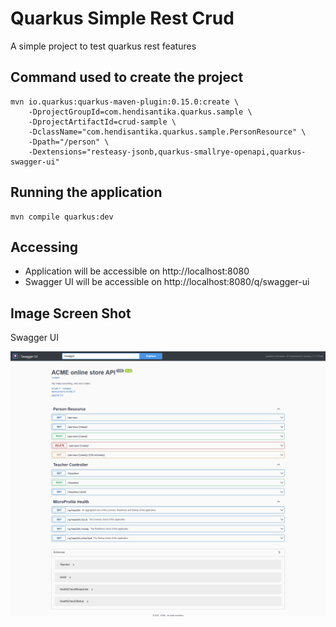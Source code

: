 # Quarkus Simple Rest Crud

A simple project to test quarkus rest features

## Command used to create the project

```
mvn io.quarkus:quarkus-maven-plugin:0.15.0:create \
    -DprojectGroupId=com.hendisantika.quarkus.sample \
    -DprojectArtifactId=crud-sample \
    -DclassName="com.hendisantika.quarkus.sample.PersonResource" \
    -Dpath="/person" \
    -Dextensions="resteasy-jsonb,quarkus-smallrye-openapi,quarkus-swagger-ui"
```

## Running the application

```
mvn compile quarkus:dev
```

## Accessing

- Application will be accessible on http://localhost:8080
- Swagger UI will be accessible on http://localhost:8080/q/swagger-ui

## Image Screen Shot

Swagger UI

![Swagger UI](img/ACME%20API.png "Swagger UI")
